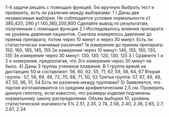 1-4 задачи решать с помощью функций, 5ю вручную
Выбрать тест и проверить, есть ли различия между выборками:
1 ) Даны две независимые выборки. Не соблюдается условие нормальности
x1 380,420, 290
y1 140,360,200,900
Сделайте вывод по результатам, полученным с помощью функции
2 ) Исследовалось влияние препарата на уровень давления пациентов. 
Сначала измерялось давление до приема препарата, потом через 10 минут и через 30 минут. Есть ли статистически значимые различия?
1е измерение до приема препарата: 150, 160, 165, 145, 155
2е измерение через 10 минут: 140, 155, 150, 130, 135
3е измерение через 30 минут: 130, 130, 120, 130, 125
3 ) Сравните 1 и 2 е измерения, предполагая, что 3го измерения через 30 минут не было.
4) Даны 3 группы учеников плавания.
В 1 группе время на дистанцию 50 м составляют:
56, 60, 62, 55, 71, 67, 59, 58, 64, 67
Вторая группа : 57, 58, 69, 48, 72, 70, 68, 71, 50, 53
Третья группа: 57, 67, 49, 48, 47, 55, 66, 51, 54
Есть ли различия между группами?
5) Заявляется, что партия изготавливается со средним арифметическим 2,5 см. 
Проверить данную гипотезу, если известно, что размеры изделий подчинены нормальному закону распределения. Объем выборки 10, уровень статистической значимости 5%
2.51, 2.35, 2.74, 2.56, 2.40, 2.36, 2.65, 2.7, 2.67, 2.34
